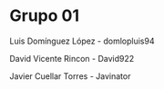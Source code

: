 # Grupo 01

Luis Domínguez López - domlopluis94

David Vicente Rincon - David922

Javier Cuellar Torres - Javinator

